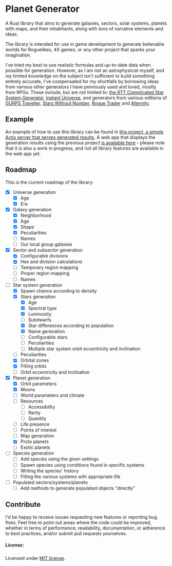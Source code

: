 # Planet Generator

A Rust library that aims to generate galaxies, sectors, solar systems, planets with maps, and their inhabitants, along with tons of narrative elements and ideas.

The library is intended for use in game development to generate believable worlds for Roguelikes, 4X games, or any other project that sparks your imagination.

I've tried my best to use realistic formulas and up-to-date data when possible for generation. However, as I am not an astrophysicist myself, and my limited knowledge on the subject isn't sufficient to build something entirely accurate, I've compensated for my shortfalls by borrowing ideas from various other generators I have previously used and loved, mostly from RPGs. These include, but are not limited to: [the RTT Complicated Star System Generator](https://wiki.rpg.net/index.php/RTT_Worldgen), [Instant Universe](https://www.drivethrurpg.com/product/153512/Instant-Universe), and generators from various editions of [GURPS Traveller](https://en.wikipedia.org/wiki/GURPS_Traveller), [Stars Without Number](https://www.drivethrurpg.com/product/226996/Stars-Without-Number-Revised-Edition), [Rogue Trader](<https://en.wikipedia.org/wiki/Rogue_Trader_(role-playing_game)>) and [Alternity](https://en.wikipedia.org/wiki/Alternity).

## Example

An example of how to use this library can be found in [this project, a simple Actix server that serves generated results](https://github.com/lmagitem/galactic-scanner). A web app that displays the generation results using the previous project [is available here](https://galactic-explorer.n42c.dev/) - please note that it is also a work in progress, and not all library features are available in the web app yet.

## Roadmap

This is the current roadmap of the library:

- [x] Universe generation
  - [x] Age
  - [x] Era
- [x] Galaxy generation
  - [x] Neighborhood
  - [x] Age
  - [x] Shape
  - [x] Peculiarities
  - [ ] Names
  - [ ] Our local group galaxies
- [x] Sector and subsector generation
  - [x] Configurable divisions
  - [x] Hex and division calculations
  - [ ] Temporary region mapping
  - [ ] Proper region mapping
  - [ ] Names
- [ ] Star system generation
  - [x] Spawn chance according to density
  - [x] Stars generation
    - [x] Age
    - [x] Spectral type
    - [x] Luminosity
    - [ ] Subdwarfs
    - [x] Star differences according to population
    - [x] Name generation
    - [ ] Configurable stars
    - [ ] Peculiarities
    - [ ] Multiple star system orbit eccentricity and inclination
  - [ ] Peculiarities
  - [x] Orbital zones
  - [x] Filling orbits
  - [ ] Orbit eccentricity and inclination
- [x] Planet generation
  - [x] Orbit parameters
  - [x] Moons
  - [ ] World parameters and climate
  - [ ] Resources
    - [ ] Accessibility
    - [ ] Rarity
    - [ ] Quantity
  - [ ] Life presence
  - [ ] Points of interest
  - [ ] Map generation
  - [x] Proto planets
  - [ ] Exotic planets
- [ ] Species generation
  - [ ] Add species using the given settings
  - [ ] Spawn species using conditions found in specific systems
  - [ ] Writing the species' history
  - [ ] Filling the various systems with appropriate life
- [ ] Populated sectors/systems/planets
  - [ ] Add methods to generate populated objects "directly"

## Contribute

I'd be happy to receive issues requesting new features or reporting bug fixes. Feel free to point out areas where the code could be improved, whether in terms of performance, readability, documentation, or adherence to best practices, and/or submit pull requests yourselves.

##### License:

Licensed under [MIT license](https://github.com/lmagitem/seeded-dice-roller/blob/master/LICENSE.md).
